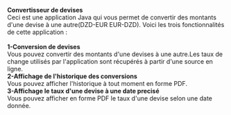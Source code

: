 **Convertisseur de devises**<br>
Ceci est une application Java qui vous permet de convertir des montants d'une devise à une autre(DZD-EUR EUR-DZD). Voici les trois fonctionnalités de cette application :<br>
<br>
**1-Conversion de devises**<br>
Vous pouvez convertir des montants d'une devises à une autre.Les taux de change utilisés par l'application sont récupérés à partir d'une source en ligne.<br>
**2-Affichage de l'historique des conversions**<br>
Vous pouvez afficher l'historique à tout moment en forme PDF.<br>
**3-Affichage le taux d'une devise à une date precisé**<br>
Vous pouvez afficher en forme PDF le taux d'une devise selon une date donnée.<br>

